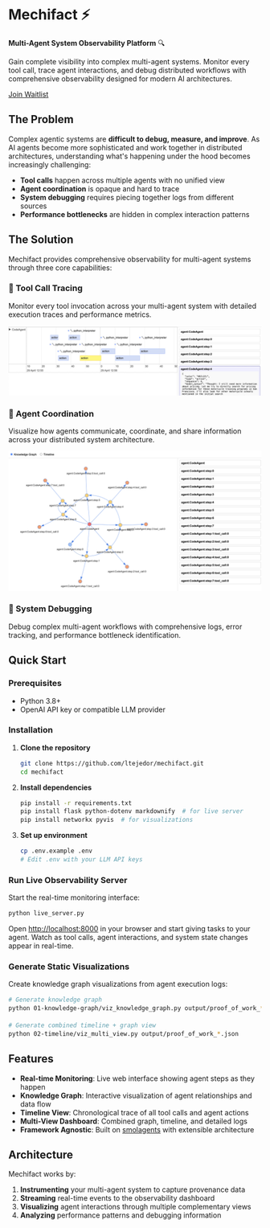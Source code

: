 # Mechifact ⚡

**Multi-Agent System Observability Platform** 🔍

Gain complete visibility into complex multi-agent systems. Monitor every tool call, trace agent interactions, and debug distributed workflows with comprehensive observability designed for modern AI architectures.

[Join Waitlist](https://www.mechifact.com/)

## The Problem

Complex agentic systems are **difficult to debug, measure, and improve**. As AI agents become more sophisticated and work together in distributed architectures, understanding what's happening under the hood becomes increasingly challenging:

- **Tool calls** happen across multiple agents with no unified view
- **Agent coordination** is opaque and hard to trace
- **System debugging** requires piecing together logs from different sources
- **Performance bottlenecks** are hidden in complex interaction patterns

## The Solution

Mechifact provides comprehensive observability for multi-agent systems through three core capabilities:

### 🔧 Tool Call Tracing
Monitor every tool invocation across your multi-agent system with detailed execution traces and performance metrics.

![Timeline Visualization](assets/timeline.jpg)

### 🤝 Agent Coordination  
Visualize how agents communicate, coordinate, and share information across your distributed system architecture.

![Knowledge Graph Visualization](assets/visualization.png)

### 🐛 System Debugging
Debug complex multi-agent workflows with comprehensive logs, error tracking, and performance bottleneck identification.

## Quick Start

### Prerequisites
- Python 3.8+
- OpenAI API key or compatible LLM provider

### Installation

1. **Clone the repository**
   ```bash
   git clone https://github.com/ltejedor/mechifact.git
   cd mechifact
   ```

2. **Install dependencies**
   ```bash
   pip install -r requirements.txt
   pip install flask python-dotenv markdownify  # for live server
   pip install networkx pyvis  # for visualizations
   ```

3. **Set up environment**
   ```bash
   cp .env.example .env
   # Edit .env with your LLM API keys
   ```

### Run Live Observability Server

Start the real-time monitoring interface:

```bash
python live_server.py
```

Open [http://localhost:8000](http://localhost:8000) in your browser and start giving tasks to your agent. Watch as tool calls, agent interactions, and system state changes appear in real-time.

### Generate Static Visualizations

Create knowledge graph visualizations from agent execution logs:

```bash
# Generate knowledge graph
python 01-knowledge-graph/viz_knowledge_graph.py output/proof_of_work_*.json

# Generate combined timeline + graph view
python 02-timeline/viz_multi_view.py output/proof_of_work_*.json
```

## Features

- **Real-time Monitoring**: Live web interface showing agent steps as they happen
- **Knowledge Graph**: Interactive visualization of agent relationships and data flow  
- **Timeline View**: Chronological trace of all tool calls and agent actions
- **Multi-View Dashboard**: Combined graph, timeline, and detailed logs
- **Framework Agnostic**: Built on [smolagents](https://github.com/huggingface/smolagents) with extensible architecture

## Architecture

Mechifact works by:

1. **Instrumenting** your multi-agent system to capture provenance data
2. **Streaming** real-time events to the observability dashboard  
3. **Visualizing** agent interactions through multiple complementary views
4. **Analyzing** performance patterns and debugging information

